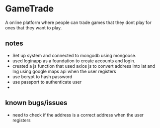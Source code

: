 # GameTrade
A online platform where people can trade games that they dont play for ones that they want to play.

## notes

- Set up system and connected to mongodb using mongoose.
- used loginapp as a foundation to create accounts and login. 
- created a js function that used axios js to convert address into lat and lng using google maps api when the user registers
- use bcrypt to hash password
- use passport to authenticate user
- 


## known bugs/issues

- need to check if the address is a correct address when the user registers
